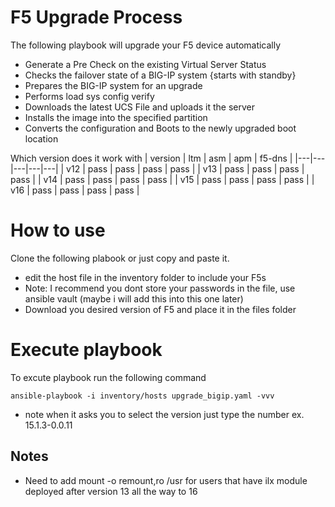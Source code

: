 # F5 Upgrade Process

The following playbook will upgrade your F5 device automatically 

* Generate a Pre Check on the existing Virtual Server Status
* Checks the failover state of a BIG-IP system {starts with standby}
* Prepares the BIG-IP system for an upgrade
* Performs load sys config verify
* Downloads the latest UCS File and uploads it the server
* Installs the image into the specified partition
* Converts the configuration and Boots to the newly upgraded boot location

Which version does it work with 
| version | ltm | asm | apm | f5-dns |
|---|---|---|---|---|
| v12 | pass | pass | pass | pass |
| v13 | pass | pass | pass | pass |
| v14 | pass | pass | pass | pass |
| v15 | pass | pass | pass | pass |
| v16 | pass | pass | pass | pass |

# How to use
Clone the following plabook or just copy and paste it.
* edit the host file in the inventory folder to include your F5s
* Note: I recommend you dont store your passwords in the file, use ansible vault (maybe i will add this into this one later)
* Download you desired version of F5 and place it in the files folder

# Execute playbook 

To excute playbook run the following command 
```
ansible-playbook -i inventory/hosts upgrade_bigip.yaml -vvv
```
* note when it asks you to select the version just type the number ex. 15.1.3-0.0.11


## Notes
* Need to add mount -o remount,ro /usr for users that have ilx module deployed after version 13 all the way to 16

